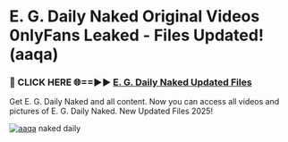 # E. G. Daily Naked Original Videos 0nlyFans Leaked - Files Updated! (aaqa)

<h3>🔴 CLICK HERE 🌐==►► <a href="https://tinyurl.com/yckcrads" rel="nofollow">E. G. Daily Naked Updated Files</a></h3>

Get E. G. Daily Naked and all content. Now you can access all videos and pictures of E. G. Daily Naked. New Updated Files 2025!

[![aaqa](https://i.imgur.com/hpKpOFt.gif)](https://tinyurl.com/yckcrads)
naked daily